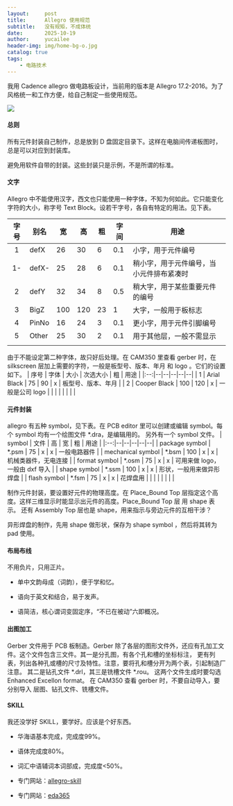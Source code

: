 ```yaml
---
layout:     post
title:      Allegro 使用规范
subtitle:   没有规矩，不成体统
date:       2025-10-19
author:     yucailee
header-img: img/home-bg-o.jpg
catalog: true
tags:
    - 电路技术
---
```


我用 Cadence allegro 做电路板设计，当前用的版本是 Allegro 17.2-2016。为了风格统一和工作方便，给自己制定一些使用规范。

![]({{site.baseurl}}/img/allegro-logo.png)

#### 总则

所有元件封装自己制作，总是放到 D 盘固定目录下。这样在电脑间传递板图时，总是可以对应到封装库。

避免用软件自带的封装。这些封装只是示例，不是所谓的标准。

#### 文字

Allegro 中不能使用汉字，西文也只能使用一种字体，不知为何如此。它只能变化字符的大小，称字号 Text Block。设若干字号，各自有特定的用法。见下表。

| 字号  | 别名  | 宽 | 高 | 粗 | 字间 | 用途 |
|:--:|--|--|--|--|--|--|
| 1 | defX | 26   | 30  | 6  | 0.1| 小字，用于元件编号   |
| 1- | defX- | 25   | 28  | 6  | 0.1| 稍小字，用于元件编号，当小元件排布紧凑时   |
| 2 | defY | 32   | 34  | 8  | 0.5| 稍大字，用于某些重要元件的编号  |
| 3 | BigZ | 100  | 120 | 23 | 1  | 大字，一般用于板标志   |
| 4 | PinNo | 16  | 24  | 3  | 0.1  | 更小字，用于元件引脚编号  |
| 5 | Other | 25  | 30  | 2  | 0.1  | 用于其他层，一般不需显示  |
| | | | | | | |

由于不能设定第二种字体，故只好后处理。在 CAM350 里查看 gerber 时，在 silkscreen 层加上需要的字符，一般是板型号、版本、年月
和 logo 。它们的设置如下。
| 序号  | 字体  | 大小 | 次选大小 | 粗 | 用途 |
|:--:|--|--|--|--|--|
| 1 | Arial Black | 75   | 90  | x | 板型号、版本、年月    |
| 2 | Cooper Black | 100   | 120  | x | 一般是公司 logo   |
| | | | | | |


#### 元件封装

allegro 有五种 symbol，见下表。在 PCB editor 里可以创建或编辑 symbol。每个 symbol 均有一个绘图文件 *.dra，是编辑用的。
另外有一个 symbol 文件。
| symbol  | 文件  | 高 | 宽 | 粗 | 用途 |
|:--:|--|--|--|--|--|
| package symbol | *.psm | 75   | x  | x | 一般电路器件    |
| mechanical symbol | *.bsm | 100   | x  | x | 机械类器件，无电连接   |
| format symbol | *.osm | 75   | x  | x | 可用来做 logo，一般由 dxf 导入  |
| shape symbol | *.ssm | 100   | x  | x | 形状，一般用来做异形焊盘   |
| flash symbol | *.fsm | 75   | x  | x | 花焊盘用    |
| | | | | | |

制作元件封装，要设置好元件的物理高度。在 Place_Bound Top 层指定这个高度。这样三维显示时能显示出元件的高度。Place_Bound Top 层
用 shape 表示。
还有 Assembly Top 层也是 shape，用来指示与旁边元件的互相干涉？

异形焊盘的制作，先用 shape 做形状，保存为 shape symbol ，然后将其转为 pad 使用。

#### 布局布线

不用负片，只用正片。

* 单中文韵母成（词韵），便于学和忆。

* 语向于英文和结合，易于发声。

* 语简洁，核心谓词变固定序，“不已在被动”六即概况。

#### 出图加工

Gerber 文件用于 PCB 板制造。Gerber 除了各层的图形文件外，还应有孔加工文件。这个文件包含三文件。其一是分孔图，有各个孔和槽的坐标标注，
更有列表，列出各种孔或槽的尺寸及特性。注意，要将孔和槽分开为两个表，引起制造厂注意。 其二是钻孔文件 *.drl，其三是铣槽文件 *.rou。
这两个文件生成时要勾选 Enhanced Excellon format。 
在 CAM350 查看 gerber 时，不要自动导入，要分别导入 层图、钻孔文件、铣槽文件。


#### SKILL

我还没学好 SKILL，要学好。应该是个好东西。

* 华海语基本完成，完成度99%。

* 语体完成度80%。

* 词汇中语辅词本词部成，完成度<50%。

* 专门网站：[allegro-skill](http://allegro-skill.com/)
* 专门网站：[eda365](https://bbs.eda365.com/forum-105-1.html)
